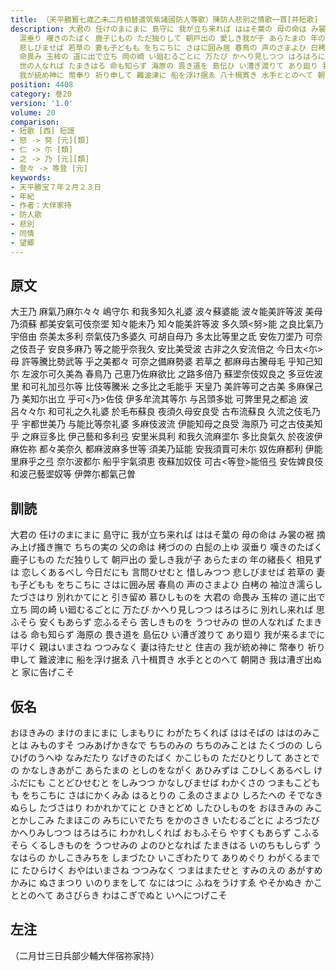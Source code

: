 ```yaml
---
title: （天平勝寳七歳乙未二月相替遣筑紫諸國防人等歌）陳防人悲別之情歌一首[并短歌]
description: 大君の 任けのまにまに 島守に 我が立ち来れば ははそ葉の 母の命は み裳の裾 摘み上げ掻き撫で ちちの実の 父の命は 栲づのの 白髭の上ゆ
  涙垂り 嘆きのたばく 鹿子じもの ただ独りして 朝戸出の 愛しき我が子 あらたまの 年の緒長く 相見ずは 恋しくあるべし 今日だにも 言問ひせむと 惜しみつつ
  悲しびませば 若草の 妻も子どもも をちこちに さはに囲み居 春鳥の 声のさまよひ 白栲の 袖泣き濡らし たづさはり 別れかてにと 引き留め 慕ひしものを 大君の
  命畏み 玉桙の 道に出で立ち 岡の崎 い廻むるごとに 万たび かへり見しつつ はろはろに 別れし来れば 思ふそら 安くもあらず 恋ふるそら 苦しきものを うつせみの
  世の人なれば たまきはる 命も知らず 海原の 畏き道を 島伝ひ い漕ぎ渡りて あり廻り 我が来るまでに 平けく 親はいまさね つつみなく 妻は待たせと 住吉の
  我が統め神に 幣奉り 祈り申して 難波津に 船を浮け据ゑ 八十楫貫き 水手ととのへて 朝開き 我は漕ぎ出ぬと 家に告げこそ
position: 4408
category: 巻20
version: '1.0'
volume: 20
comparison:
- 短歌 [西] 短謌
- 怒 -> 努 [元][類]
- 仁 -> 尓 [類]
- 之 -> 乃 [元][類]
- 登々 -> 等登 [元]
keywords:
- 天平勝宝７年２月２３日
- 年紀
- 作者：大伴家持
- 防人歌
- 悲別
- 同情
- 望郷
---
```


## 原文

大王乃 麻氣乃麻尓々々 嶋守尓 和我多知久礼婆 波々蘇婆能 波々能美許等波 美母乃須蘇 都美安氣可伎奈埿 知々能未乃 知々能美許等波 多久頭<努>能 之良比氣乃宇倍由 奈美太多利 奈氣伎乃多婆久 可胡自母乃 多太比等里之氐 安佐刀埿乃 可奈之伎吾子 安良多麻乃 等之能乎奈我久 安比美受波 古非之久安流倍之 今日太<尓>母 許等騰比勢武等 乎之美都々 可奈之備麻勢婆 若草之 都麻母古騰母毛 乎知己知尓 左波尓可久美為 春鳥乃 己恵乃佐麻欲比 之路多倍乃 蘇埿奈伎奴良之 多豆佐波里 和可礼加弖尓等 比伎等騰米 之多比之毛能乎 天皇乃 美許等可之古美 多麻保己乃 美知尓出立 乎可<乃>佐伎 伊多牟流其等尓 与呂頭多妣 可弊里見之都追 波呂々々尓 和可礼之久礼婆 於毛布蘇良 夜須久母安良受 古布流蘇良 久流之伎毛乃乎 宇都世美乃 与能比等奈礼婆 多麻伎波流 伊能知母之良受 海原乃 可之古伎美知乎 之麻豆多比 伊己藝和多利弖 安里米具利 和我久流麻埿尓 多比良氣久 於夜波伊麻佐祢 都々美奈久 都麻波麻多世等 須美乃延能 安我須賣可未尓 奴佐麻都利 伊能里麻乎之弖 奈尓波都尓 船乎宇氣須恵 夜蘇加奴伎 可古<等登>能倍弖 安佐婢良伎 和波己藝埿奴等 伊弊尓都氣己曽

## 訓読

大君の 任けのまにまに 島守に 我が立ち来れば ははそ葉の 母の命は み裳の裾 摘み上げ掻き撫で ちちの実の 父の命は 栲づのの 白髭の上ゆ 涙垂り 嘆きのたばく 鹿子じもの ただ独りして 朝戸出の 愛しき我が子 あらたまの 年の緒長く 相見ずは 恋しくあるべし 今日だにも 言問ひせむと 惜しみつつ 悲しびませば 若草の 妻も子どもも をちこちに さはに囲み居 春鳥の 声のさまよひ 白栲の 袖泣き濡らし たづさはり 別れかてにと 引き留め 慕ひしものを 大君の 命畏み 玉桙の 道に出で立ち 岡の崎 い廻むるごとに 万たび かへり見しつつ はろはろに 別れし来れば 思ふそら 安くもあらず 恋ふるそら 苦しきものを うつせみの 世の人なれば たまきはる 命も知らず 海原の 畏き道を 島伝ひ い漕ぎ渡りて あり廻り 我が来るまでに 平けく 親はいまさね つつみなく 妻は待たせと 住吉の 我が統め神に 幣奉り 祈り申して 難波津に 船を浮け据ゑ 八十楫貫き 水手ととのへて 朝開き 我は漕ぎ出ぬと 家に告げこそ

## 仮名

おほきみの まけのまにまに しまもりに わがたちくれば ははそばの ははのみことは みものすそ つみあげかきなで ちちのみの ちちのみことは たくづのの しらひげのうへゆ なみだたり なげきのたばく かこじもの ただひとりして あさとでの かなしきあがこ あらたまの としのをながく あひみずは こひしくあるべし けふだにも ことどひせむと をしみつつ かなしびませば わかくさの つまもこどもも をちこちに さはにかくみゐ はるとりの こゑのさまよひ しろたへの そでなきぬらし たづさはり わかれかてにと ひきとどめ したひしものを おほきみの みことかしこみ たまほこの みちにいでたち をかのさき いたむるごとに よろづたび かへりみしつつ はろはろに わかれしくれば おもふそら やすくもあらず こふるそら くるしきものを うつせみの よのひとなれば たまきはる いのちもしらず うなはらの かしこきみちを しまづたひ いこぎわたりて ありめぐり わがくるまでに たひらけく おやはいまさね つつみなく つまはまたせと すみのえの あがすめかみに ぬさまつり いのりまをして なにはつに ふねをうけすゑ やそかぬき かこととのへて あさびらき わはこぎでぬと いへにつげこそ

## 左注

（二月廿三日兵部少輔大伴宿祢家持）
